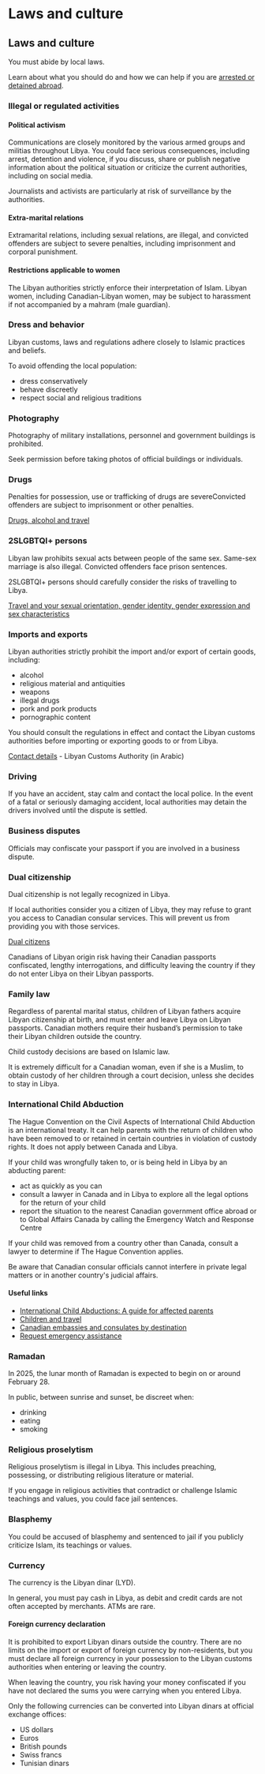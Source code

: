 # Laws and culture

## Laws and culture

You must abide by local laws.

Learn about what you should do and how we can help if you are [arrested or detained abroad](http://travel.gc.ca/assistance/emergency-info/arrest-detention).

### Illegal or regulated activities

#### Political activism

Communications are closely monitored by the various armed groups and militias throughout Libya. You could face serious consequences, including arrest, detention and violence, if you discuss, share or publish negative information about the political situation or criticize the current authorities, including on social media.

Journalists and activists are particularly at risk of surveillance by the authorities.

#### Extra-marital relations

Extramarital relations, including sexual relations, are illegal, and convicted offenders are subject to severe penalties, including imprisonment and corporal punishment.

#### Restrictions applicable to women

The Libyan authorities strictly enforce their interpretation of Islam. Libyan women, including Canadian-Libyan women, may be subject to harassment if not accompanied by a mahram (male guardian).

### Dress and behavior

Libyan customs, laws and regulations adhere closely to Islamic practices and beliefs.

To avoid offending the local population:

* dress conservatively
* behave discreetly
* respect social and religious traditions

### Photography

Photography of military installations, personnel and government buildings is prohibited.

Seek permission before taking photos of official buildings or individuals.

### Drugs

Penalties for possession, use or trafficking of drugs are severeConvicted offenders are subject to imprisonment or other penalties.

[Drugs, alcohol and travel](https://travel.gc.ca/travelling/health-safety/drugs)

### 2SLGBTQI+ persons

Libyan law prohibits sexual acts between people of the same sex. Same-sex marriage is also illegal. Convicted offenders face prison sentences.

2SLGBTQI+ persons should carefully consider the risks of travelling to Libya.

[Travel and your sexual orientation, gender identity, gender expression and sex characteristics](https://travel.gc.ca/travelling/health-safety/lgbt-travel)

### Imports and exports

Libyan authorities strictly prohibit the import and/or export of certain goods, including:

* alcohol
* religious material and antiquities
* weapons
* illegal drugs
* pork and pork products
* pornographic content

You should consult the regulations in effect and contact the Libyan customs authorities before importing or exporting goods to or from Libya.

[Contact details](https://customs.gov.ly/contact-us/) - Libyan Customs Authority (in Arabic)

### Driving

If you have an accident, stay calm and contact the local police. In the event of a fatal or seriously damaging accident, local authorities may detain the drivers involved until the dispute is settled.

### Business disputes

Officials may confiscate your passport if you are involved in a business dispute.

### Dual citizenship

Dual citizenship is not legally recognized in Libya.

If local authorities consider you a citizen of Libya, they may refuse to grant you access to Canadian consular services. This will prevent us from providing you with those services.

[Dual citizens](https://travel.gc.ca/travelling/documents/dual-citizenship)

Canadians of Libyan origin risk having their Canadian passports confiscated, lengthy interrogations, and difficulty leaving the country if they do not enter Libya on their Libyan passports.

### Family law

Regardless of parental marital status, children of Libyan fathers acquire Libyan citizenship at birth, and must enter and leave Libya on Libyan passports. Canadian mothers require their husband’s permission to take their Libyan children outside the country.

Child custody decisions are based on Islamic law.

It is extremely difficult for a Canadian woman, even if she is a Muslim, to obtain custody of her children through a court decision, unless she decides to stay in Libya.

### International Child Abduction

The Hague Convention on the Civil Aspects of International Child Abduction is an international treaty. It can help parents with the return of children who have been removed to or retained in certain countries in violation of custody rights. It does not apply between Canada and Libya.

If your child was wrongfully taken to, or is being held in Libya by an abducting parent:

* act as quickly as you can
* consult a lawyer in Canada and in Libya to explore all the legal options for the return of your child
* report the situation to the nearest Canadian government office abroad or to Global Affairs Canada by calling the Emergency Watch and Response Centre

If your child was removed from a country other than Canada, consult a lawyer to determine if The Hague Convention applies.

Be aware that Canadian consular officials cannot interfere in private legal matters or in another country's judicial affairs.

#### Useful links

* [International Child Abductions: A guide for affected parents](https://travel.gc.ca/travelling/publications/international-child-abductions)
* [Children and travel](https://travel.gc.ca/travelling/children)
* [Canadian embassies and consulates by destination](https://travel.gc.ca/assistance/embassies-consulates)
* [Request emergency assistance](https://travel.gc.ca/assistance/emergency-assistance)

### Ramadan

In 2025, the lunar month of Ramadan is expected to begin on or around February 28.

In public, between sunrise and sunset, be discreet when:

* drinking
* eating
* smoking

### Religious proselytism

Religious proselytism is illegal in Libya. This includes preaching, possessing, or distributing religious literature or material.

If you engage in religious activities that contradict or challenge Islamic teachings and values, you could face jail sentences.

### Blasphemy

You could be accused of blasphemy and sentenced to jail if you publicly criticize Islam, its teachings or values.

### Currency

The currency is the Libyan dinar (LYD).

In general, you must pay cash in Libya, as debit and credit cards are not often accepted by merchants. ATMs are rare.

#### Foreign currency declaration

It is prohibited to export Libyan dinars outside the country. There are no limits on the import or export of foreign currency by non-residents, but you must declare all foreign currency in your possession to the Libyan customs authorities when entering or leaving the country.

When leaving the country, you risk having your money confiscated if you have not declared the sums you were carrying when you entered Libya.

Only the following currencies can be converted into Libyan dinars at official exchange offices:

* US dollars
* Euros
* British pounds
* Swiss francs
* Tunisian dinars